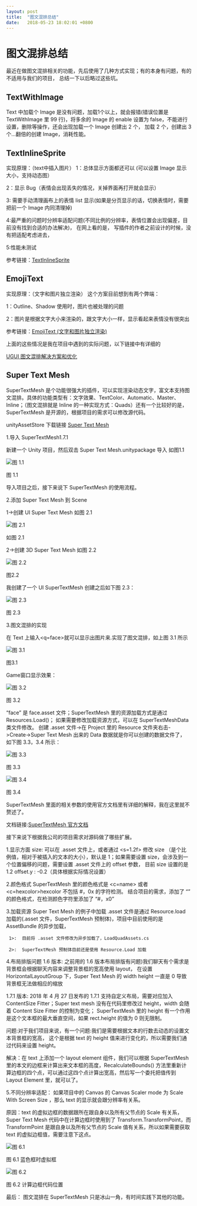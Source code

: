 ```yaml
---
layout: post
title:  "图文混排总结"
date:   2018-05-23 18:02:01 +0800
---
```

# 图文混排总结

最近在做图文混排相关的功能，先后使用了几种方式实现；有的本身有问题，有的不适用与我们的项目， 总结一下以后略过这些坑。

## TextWithImage

Text 中加载个 Image 是没有问题，加载1个以上，就会报错(错误位置是 TextWithImage 里 99 行)，将多余的 Image 的 enable 设置为 false，不能进行设置，删除等操作，还会出现加载一个 Image 创建出 2 个， 加载 2 个，创建出 3 个...翻倍的创建 Image，消耗性能。

## TextInlineSprite

实现原理：（text中插入图片）
   1：总体显示方面都还可以 (可以设置 Image 显示大小，支持动态图）

   2：显示 Bug（表情会出现丢失的情况，关掉界面再打开就会显示）

   3: 需要手动清理画布上的表情 list 显示(如果是分页显示的话，切换表情时，需要把前一个 Image 内同清理掉)

   4:最严重的问题时分辨率适配问题(不同比例的分辨率，表情位置会出现偏差，目前没有找到合适的办法解决)，
   在网上看的是， 写插件的作者之前设计的时候，没有把适配考虑进去，

   5:性能未测试

参考链接：[TextInlineSprite](https://blog.csdn.net/qq992817263/article/details/51000744)

## EmojiText

实现原理：（文字和图片独立渲染）
  这个方案目前想到有两个弊端：

  1：Outline、Shadow 使用时，图片也被处理的问题

  2：图片是根据文字大小来渲染的，跟文字大小一样，显示看起来表情没有很突出

参考链接：[EmojiText (文字和图片独立渲染)](https://blog.uwa4d.com/archives/Sparkle_UGUI.html)

上面的这些情况是我在项目中遇到的实际问题，以下链接中有详细的

[UGUI 图文混排解决方案和优化](http://www.cnblogs.com/zsb517/p/6667050.html)

## Super Text Mesh

SuperTextMesh 是个功能很强大的插件，可以实现渲染动态文字，富文本支持图文混排。具体的功能类型有：文字效果、TextColor、Automatic、Master、Inline；（图文混排就是 Inline 的一种实现方式：Quads）还有一个比较好的是，SuperTextMesh 是开源的，根据项目的需求可以修改源代码。

unityAssetStore 下载链接 [Super Text Mesh](https://assetstore.unity.com/packages/tools/gui/super-text-mesh-57995)

1.导入 SuperTextMesh1.7.1

新建一个 Unity 项目，然后双击 Super Text Mesh.unitypackage 导入 如图1.1

![图 1.1](https://github.com/yuyaoxue/yuyaoxue.github.io/blob/master/assets/_v_images/_%E5%9B%BE11_1526006366_19009.png?raw=true)

 图 1.1

导入项目之后，接下来说下 SuperTextMesh 的使用流程。

2.添加 Super Text Mesh 到 Scene

1->创建 UI Super Text Mesh 如图 2.1

![图 2.1](https://github.com/yuyaoxue/yuyaoxue.github.io/blob/master/assets/_v_images/_%E5%9B%BE21_1526006495_27911.png?raw=true)

 如图 2.1

2->创建 3D Super Text Mesh  如图 2.2

![图 2.2](https://github.com/yuyaoxue/yuyaoxue.github.io/blob/master/assets/_v_images/_%E5%9B%BE22_1526006523_32629.png?raw=true)

图2.2

我创建了一个 UI SuperTextMesh 创建之后如下图 2.3：

![图 2.3](https://github.com/yuyaoxue/yuyaoxue.github.io/blob/master/assets/_v_images/_%E5%9B%BE23_1526006541_5787.png?raw=true)

图 2.3

3.图文混排的实现

在 Text 上输入<q=face>就可以显示出图片来.实现了图文混排，如上图 3.1 所示

![图 3.1](https://github.com/yuyaoxue/yuyaoxue.github.io/blob/master/assets/_v_images/_%E5%9B%BE31_1526006562_27080.png?raw=true)

图3.1

Game窗口显示效果：

![图 3.2](https://github.com/yuyaoxue/yuyaoxue.github.io/blob/master/assets/_v_images/_%E5%9B%BE32_1526006593_23188.png?raw=true)

图 3.2

“face” 是 face.asset 文件；SuperTextMesh 里的资源加载方式是通过 Resources.Load()；
如果需要修改加载资源方式，可以在 SuperTextMeshData 类文件修改。
创建 .asset 文件->在 Project 里的 Resource 文件夹右击->Create->Super Text Mesh  出来的 Data 数据就是你可以创建的数据文件了，
如下图 3.3，3.4 所示：

![图 3.3](https://github.com/yuyaoxue/yuyaoxue.github.io/blob/master/assets/_v_images/_%E5%9B%BE33_1526006610_27818.png?raw=true)

图 3.3

![图 3.4](https://github.com/yuyaoxue/yuyaoxue.github.io/blob/master/assets/_v_images/_%E5%9B%BE34_1526006630_24233.png?raw=true)

 图 3.4

SuperTextMesh 里面的相关参数的使用官方文档里有详细的解释，我在这里就不赘述了。

文档链接:[SuperTextMesh 官方文档](http://supertextmesh.com/docs/SuperTextMesh.html)

接下来说下根据我公司的项目需求对源码做了哪些扩展。

1.显示方面
 size:  可以在 .asset 文件上，或者通过 <s=1.2f> 修改 size （是个比例值，相对于被插入的文本的大小），默认是 1；如果需要设置 size，会涉及到一个位置偏移的问题，需要设置 .asset 文件上的 offset 参数， 目前 size 设置的是 1.2 offset.y : -0.2（具体根据实际情况设置）

2.颜色格式
SuperTextMesh 里的颜色格式是 <c=name></c> 或者 <c=hexcolor></c>hexcolor 不包括 #，0x 的字符检测。
结合项目的需求，添加了 “<color></color>” 的颜色格式，在检测颜色字符里添加了 “#，x0”

3.加载资源
Super Text Mesh 的例子中加载 .asset 文件是通过 Resource.load 加载的(.asset 文件，SuperTextMesh 预制体)，项目中目前使用的是 AssetBundle 的异步加载，

     1>:  目前将 .asset 文件修改为异步加载了，LoadQuadAssets.cs

     2>:  SuperTextMesh 预制体目前还是使用 Resource.Load 加载

4.布局排版问题
1.6 版本: 之前用的 1.6 版本布局排版有问题)我们聊天有个需求是背景框会根据聊天内容来调整背景框的宽高使用 layout，
在设置 HorizontalLayoutGroup 下，Super Text Mesh 的 width height 一直是 0 导致背景框无法做相应的缩放

1.7.1 版本: 2018 年 4 月 27 日发布的 1.7.1 支持自定义布局，需要对应加入 ContentSize Fitter；Super text mesh 没有在代码里修改过 height，width 会随着 Content Size Fitter 的控制为变化； SuperTextMesh 里的 height 有一个作用是这个文本框的最大垂直空间，如果 rect.height 的值为 0 则无限制。

问题:对于我们项目来说，有一个问题:我们是需要根据文本的行数去动态的设置文本背景框的宽高， 这个是根据 text 的 height 值来进行变化的，所以需要我们通过代码来设置 height。

解决：在 text 上添加一个 layout element 组件，我们可以根据 SuperTextMesh 里的本文的边框来计算出来文本框的高度，RecalculateBounds() 方法里重新计算边框的四个点，可以通过这四个点计算出宽高，然后写一个委托把值传到 Layout Element 里，就可以了。

5.不同分辨率适配：
如果项目中的 Canvas 的 Canvas Scaler mode 为 Scale With Screen Size ，那么 text 的显示就会跟分辨率有关系。

原因：text 的虚拟边框的数据跟所在跟自身以及所有父节点的 Scale 有关系， Super Text Mesh 代码中在计算边框时使用到了 Transform.TransformPoint，而 TransformPoint 是跟自身以及所有父节点的 Scale 值有关系，所以如果需要获取 text 的虚拟边框值，需要注意下这点。

![图 6.1](https://github.com/yuyaoxue/yuyaoxue.github.io/blob/master/assets/_v_images/_%E5%9B%BE61_1526006647_20181.png?raw=true)

图 6.1   蓝色框时虚拟框

![图 6.2](https://github.com/yuyaoxue/yuyaoxue.github.io/blob/master/assets/_v_images/_%E5%9B%BE62_1526006662_12044.png?raw=true)

图 6.2   计算边框代码位置

最后： 图文混排在 SuperTextMesh 只是冰山一角，有时间实践下其他的功能。
